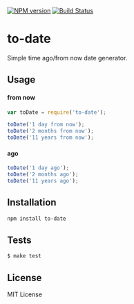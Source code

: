 [![NPM
version](https://badge.fury.io/js/to-date.png)](http://badge.fury.io/js/to-date)
[![Build Status](https://secure.travis-ci.org/vesln/to-date.png)](http://travis-ci.org/vesln/to-date)

# to-date

Simple time ago/from now date generator.

## Usage

#### from now

```js
var toDate = require('to-date');
```

```js
toDate('1 day from now');
toDate('2 months from now');
toDate('11 years from now');
```

#### ago

```js
toDate('1 day ago');
toDate('2 months ago');
toDate('11 years ago');
```

## Installation

```bash
npm install to-date
```

## Tests

```bash
$ make test
```

## License

MIT License
